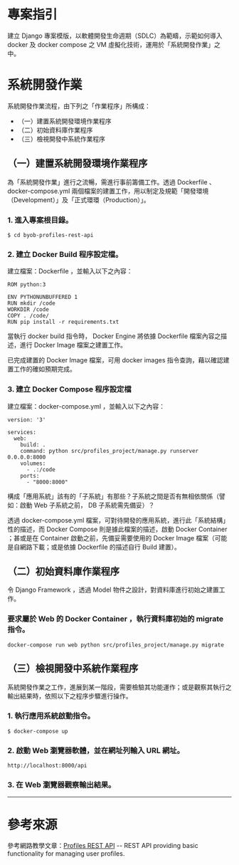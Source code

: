 # 專案指引

建立 Django 專案模版，以軟體開發生命週期（SDLC）為範疇，示範如何導入 docker 及 docker compose 之 VM 虛擬化技術，運用於「系統開發作業」之中。

# 系統開發作業

系統開發作業流程，由下列之「作業程序」所構成：
 - （一）建置系統開發環境作業程序
 - （二）初始資料庫作業程序
 - （三）檢視開發中系統作業程序
 
 

## （一）建置系統開發環境作業程序

為「系統開發作業」進行之流暢，需進行事前籌備工作。透過 Dockerfile 、 docker-compose.yml 兩個檔案的建置工作，用以制定及規範「開發環境（Development）」及「正式環環（Production）」。

### 1. 進入專案根目錄。

```commandline
$ cd byob-profiles-rest-api
```

### 2. 建立 Docker Build 程序設定檔。

建立檔案：Dockerfile ，並輸入以下之內容：
```buildoutcfg
ROM python:3

ENV PYTHONUNBUFFERED 1
RUN mkdir /code
WORKDIR /code
COPY . /code/
RUN pip install -r requirements.txt
```

當執行 docker build 指令時， Docker Engine 將依據 Dockerfile 檔案內容之描述，進行 Docker Image 檔案之建置工作。

已完成建置的 Docker Image 檔案，可用 docker images 指令查詢，藉以確認建置工作的確如預期完成。

### 3. 建立 Docker Compose 程序設定檔

建立檔案：docker-compose.yml ，並輸入以下之內容：
```buildoutcfg
version: '3'

services:
  web:
    build: .
    command: python src/profiles_project/manage.py runserver 0.0.0.0:8000
    volumes:
      - .:/code
    ports:
      - "8000:8000"
```

構成「應用系統」該有的「子系統」有那些？子系統之間是否有無相依關係（譬如：啟動 Web 子系統之前， DB 子系統需先備妥）？

透過 docker-compose.yml 檔案，可對待開發的應用系統，進行此「系統結構」性的描述，而 Docker Compose 則是據此檔案的描述，啟動 Docker Container ；甚或是在 Container 啟動之前，先備妥需要使用的 Docker Image 檔案（可能是自網路下載；或是依據 Dockerfile 的描述自行 Build 建置）。

## （二）初始資料庫作業程序

令 Django Framework ，透過 Model 物件之設計，對資料庫進行初始之建置工作。

### 要求屬於 Web 的 Docker Container ，執行資料庫初始的 migrate 指令。

```commandline
docker-compose run web python src/profiles_project/manage.py migrate
```

## （三）檢視開發中系統作業程序

系統開發作業之工作，進展到某一階段，需要檢驗其功能運作；或是觀察其執行之輸出結果時，依照以下之程序步驟進行操作。

### 1. 執行應用系統啟動指令。

```commandline
$ docker-compose up
```

### 2. 啟動 Web 瀏覽器軟體，並在網址列輸入 URL 網址。

```commandline
http://localhost:8000/api
```

### 3. 在 Web 瀏覽器觀察輸出結果。



---

# 參考來源

參考網路教學文章：[Profiles REST API](https://github.com/LondonAppDeveloper/byob-profiles-rest-api) -- REST API providing basic functionality for managing user profiles.

